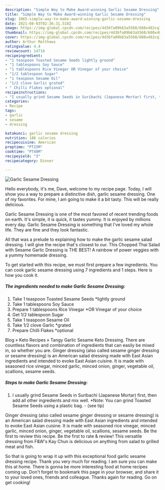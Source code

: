 ```yaml
---
description: "Simple Way to Make Award-winning Garlic Sesame Dressing"
title: "Simple Way to Make Award-winning Garlic Sesame Dressing"
slug: 1065-simple-way-to-make-award-winning-garlic-sesame-dressing
date: 2021-08-03T02:36:31.510Z
image: https://img-global.cpcdn.com/recipes/4d36fa09b63a5568/680x482cq70/garlic-sesame-dressing-recipe-main-photo.jpg
thumbnail: https://img-global.cpcdn.com/recipes/4d36fa09b63a5568/680x482cq70/garlic-sesame-dressing-recipe-main-photo.jpg
cover: https://img-global.cpcdn.com/recipes/4d36fa09b63a5568/680x482cq70/garlic-sesame-dressing-recipe-main-photo.jpg
author: Arthur Matthews
ratingvalue: 4.4
reviewcount: 14718
recipeingredient:
- "1 teaspoon Toasted Sesame Seeds lightly ground"
- "1 tablespoons Soy Sauce"
- "1 tablespoons Rice Vinegar OR Vinegar of your choice"
- "1/2 tablespoon Sugar"
- "1 teaspoon Sesame Oil"
- "1/2 clove Garlic grated"
- " Chilli Flakes optional"
recipeinstructions:
- "I usually grind Sesame Seeds in Suribachi (Japanese Mortar) first, then add all other ingredients and mix well. *Note: You can grind Toasted Sesame Seeds using a plastic bag.           (see tip)"
categories:
- Recipe
tags:
- garlic
- sesame
- dressing

katakunci: garlic sesame dressing 
nutrition: 186 calories
recipecuisine: American
preptime: "PT15M"
cooktime: "PT48M"
recipeyield: "3"
recipecategory: Dinner

---
```



![Garlic Sesame Dressing](https://img-global.cpcdn.com/recipes/4d36fa09b63a5568/680x482cq70/garlic-sesame-dressing-recipe-main-photo.jpg)

Hello everybody, it's me, Dave, welcome to my recipe page. Today, I will show you a way to prepare a distinctive dish, garlic sesame dressing. One of my favorites. For mine, I am going to make it a bit tasty. This will be really delicious.

Garlic Sesame Dressing is one of the most favored of recent trending foods on earth. It's simple, it is quick, it tastes yummy. It is enjoyed by millions every day. Garlic Sesame Dressing is something that I've loved my whole life. They are fine and they look fantastic.

All that was a prelude to explaining how to make the garlic sesame salad dressing. I will give the recipe that&#39;s closest to our. This Chopped Thai Salad with Sesame Garlic Dressing is THE BEST! A rainbow of power veggies with a yummy homemade dressing.


To get started with this recipe, we must first prepare a few ingredients. You can cook garlic sesame dressing using 7 ingredients and 1 steps. Here is how you cook it.

<!--inarticleads1-->

##### The ingredients needed to make Garlic Sesame Dressing:

1. Take 1 teaspoon Toasted Sesame Seeds *lightly ground
1. Take 1 tablespoons Soy Sauce
1. Prepare 1 tablespoons Rice Vinegar *OR Vinegar of your choice
1. Get 1/2 tablespoon Sugar
1. Take 1 teaspoon Sesame Oil
1. Take 1/2 clove Garlic *grated
1. Prepare  Chilli Flakes *optional


Blog » Keto Recipes » Tangy Garlic Sesame Keto Dressing. There are countless flavors and combination of ingredients that can easily be mixed in, so whether you are. Ginger dressing (also called sesame ginger dressing or sesame dressing) is an American salad dressing made with East Asian ingredients and intended to evoke East Asian cuisine. It is made with seasoned rice vinegar, minced garlic, minced onion, ginger, vegetable oil, scallions, sesame seeds. 

<!--inarticleads2-->

##### Steps to make Garlic Sesame Dressing:

1. I usually grind Sesame Seeds in Suribachi (Japanese Mortar) first, then add all other ingredients and mix well. *Note: You can grind Toasted Sesame Seeds using a plastic bag. -           (see tip)


Ginger dressing (also called sesame ginger dressing or sesame dressing) is an American salad dressing made with East Asian ingredients and intended to evoke East Asian cuisine. It is made with seasoned rice vinegar, minced garlic, minced onion, ginger, vegetable oil, scallions, sesame seeds. Be the first to review this recipe. Be the first to rate &amp; review! This versatile dressing from F&amp;W&#39;s Kay Chun is delicious on anything from salad to grilled meat and fish. 

So that is going to wrap it up with this exceptional food garlic sesame dressing recipe. Thank you very much for reading. I am sure you can make this at home. There is gonna be more interesting food at home recipes coming up. Don't forget to bookmark this page in your browser, and share it to your loved ones, friends and colleague. Thanks again for reading. Go on get cooking!

